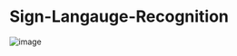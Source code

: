 # Sign-Langauge-Recognition

![image](https://user-images.githubusercontent.com/70657455/175822037-692da08d-a6ed-413f-9e96-79fd8376888c.png)
